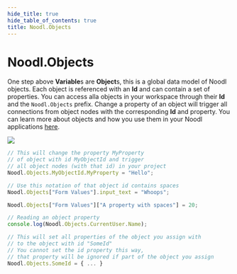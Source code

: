 ```yaml
---
hide_title: true
hide_table_of_contents: true
title: Noodl.Objects
---
```


# Noodl.Objects

One step above **Variable**s are **Object**s,
this is a global data model of Noodl objects.
Each object is referenced with an **Id** and can contain a set of properties.
You can access alla objects in your workspace through their **Id** and the `Noodl.Objects` prefix.
Change a property of an object will trigger all connections from object nodes with the corresponding **Id** and property.
You can learn more about objects and how you use them in your Noodl applications [here](/docs/guides/data/objects).

<div className="ndl-image-with-background xl">

![](/javascript/reference/objects/objects.png)

</div>

```javascript
// This will change the property MyProperty
// of object with id MyObjectId and trigger
// all object nodes (with that id) in your project
Noodl.Objects.MyObjectId.MyProperty = "Hello";

// Use this notation of that object id contains spaces
Noodl.Objects["Form Values"].input_text = "Whoops";

Noodl.Objects["Form Values"]["A property with spaces"] = 20;

// Reading an object property
console.log(Noodl.Objects.CurrentUser.Name);

// This will set all properties of the object you assign with
// to the object with id "SomeId"
// You cannot set the id property this way,
// that property will be ignored if part of the object you assign
Noodl.Objects.SomeId = { ... }
```
